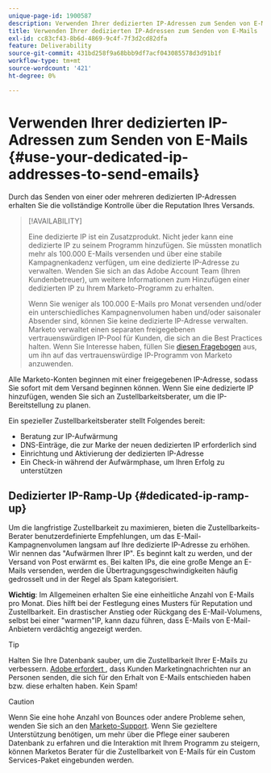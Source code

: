 ```yaml
---
unique-page-id: 1900587
description: Verwenden Ihrer dedizierten IP-Adressen zum Senden von E-Mails - Marketo Docs - Produktdokumentation
title: Verwenden Ihrer dedizierten IP-Adressen zum Senden von E-Mails
exl-id: cc83cf43-8b6d-4869-9c4f-7f3d2cd82dfa
feature: Deliverability
source-git-commit: 431bd258f9a68bbb9df7acf043085578d3d91b1f
workflow-type: tm+mt
source-wordcount: '421'
ht-degree: 0%

---
```


# Verwenden Ihrer dedizierten IP-Adressen zum Senden von E-Mails {#use-your-dedicated-ip-addresses-to-send-emails}

Durch das Senden von einer oder mehreren dedizierten IP-Adressen erhalten Sie die vollständige Kontrolle über die Reputation Ihres Versands.

>[!AVAILABILITY]
>
>Eine dedizierte IP ist ein Zusatzprodukt. Nicht jeder kann eine dedizierte IP zu seinem Programm hinzufügen. Sie müssten monatlich mehr als 100.000 E-Mails versenden und über eine stabile Kampagnenkadenz verfügen, um eine dedizierte IP-Adresse zu verwalten. Wenden Sie sich an das Adobe Account Team (Ihren Kundenbetreuer), um weitere Informationen zum Hinzufügen einer dedizierten IP zu Ihrem Marketo-Programm zu erhalten.
>
>Wenn Sie weniger als 100.000 E-Mails pro Monat versenden und/oder ein unterschiedliches Kampagnenvolumen haben und/oder saisonaler Absender sind, können Sie keine dedizierte IP-Adresse verwalten. Marketo verwaltet einen separaten freigegebenen vertrauenswürdigen IP-Pool für Kunden, die sich an die Best Practices halten. Wenn Sie Interesse haben, füllen Sie [diesen Fragebogen](https://na-sjg.marketo.com/lp/marketoprivacydemo/Trusted-IP-Sending-Range-Program.html) aus, um ihn auf das vertrauenswürdige IP-Programm von Marketo anzuwenden.

Alle Marketo-Konten beginnen mit einer freigegebenen IP-Adresse, sodass Sie sofort mit dem Versand beginnen können. Wenn Sie eine dedizierte IP hinzufügen, wenden Sie sich an Zustellbarkeitsberater, um die IP-Bereitstellung zu planen.

Ein spezieller Zustellbarkeitsberater stellt Folgendes bereit:

* Beratung zur IP-Aufwärmung
* DNS-Einträge, die zur Marke der neuen dedizierten IP erforderlich sind
* Einrichtung und Aktivierung der dedizierten IP-Adresse
* Ein Check-in während der Aufwärmphase, um Ihren Erfolg zu unterstützen

## Dedizierter IP-Ramp-Up {#dedicated-ip-ramp-up}

Um die langfristige Zustellbarkeit zu maximieren, bieten die Zustellbarkeits-Berater benutzerdefinierte Empfehlungen, um das E-Mail-Kampagnenvolumen langsam auf Ihre dedizierte IP-Adresse zu erhöhen. Wir nennen das &quot;Aufwärmen Ihrer IP&quot;. Es beginnt kalt zu werden, und der Versand von Post erwärmt es. Bei kalten IPs, die eine große Menge an E-Mails versenden, werden die Übertragungsgeschwindigkeiten häufig gedrosselt und in der Regel als Spam kategorisiert.

**Wichtig**: Im Allgemeinen erhalten Sie eine einheitliche Anzahl von E-Mails pro Monat. Dies hilft bei der Festlegung eines Musters für Reputation und Zustellbarkeit. Ein drastischer Anstieg oder Rückgang des E-Mail-Volumens, selbst bei einer &quot;warmen&quot;IP, kann dazu führen, dass E-Mails von E-Mail-Anbietern verdächtig angezeigt werden.

>[!TIP]
>
>Halten Sie Ihre Datenbank sauber, um die Zustellbarkeit Ihrer E-Mails zu verbessern. [Adobe erfordert ](https://www.adobe.com/legal/terms/aup.html) , dass Kunden Marketingnachrichten nur an Personen senden, die sich für den Erhalt von E-Mails entschieden haben bzw. diese erhalten haben. Kein Spam!

>[!CAUTION]
>
>Wenn Sie eine hohe Anzahl von Bounces oder andere Probleme sehen, wenden Sie sich an den [Marketo-Support](https://nation.marketo.com/t5/Support/ct-p/Support). Wenn Sie gezieltere Unterstützung benötigen, um mehr über die Pflege einer sauberen Datenbank zu erfahren und die Interaktion mit Ihrem Programm zu steigern, können Marketos Berater für die Zustellbarkeit von E-Mails für ein Custom Services-Paket eingebunden werden.
